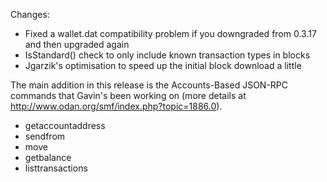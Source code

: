 Changes:
* Fixed a wallet.dat compatibility problem if you downgraded from 0.3.17 and then upgraded again
* IsStandard() check to only include known transaction types in blocks
* Jgarzik's optimisation to speed up the initial block download a little

The main addition in this release is the Accounts-Based JSON-RPC commands that Gavin's been working on (more details at http://www.odan.org/smf/index.php?topic=1886.0).  
* getaccountaddress
* sendfrom
* move
* getbalance
* listtransactions

